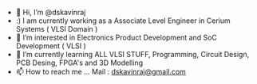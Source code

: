 - 👋 Hi, I’m @dskavinraj
- :) I am currently working as a Associate Level Engineer in Cerium Systems ( VLSI Domain )
- 👀 I’m interested in Electronics Product Development and SoC Development ( VLSI )
- 🌱 I’m currently learning ALL VLSI STUFF, Programming, Circuit Design, PCB Desing, FPGA's and 3D Modelling
- 📫 How to reach me ... Mail : dskavinraj@gmail.com
